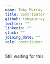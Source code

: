 ```yaml
---
name: Toby Murray
title: Contributor
github: tobymurray
twitter: ""
linkedin: ""
slack: ""
joining_date: ""
role: contributor
---
```


Still waiting for this
